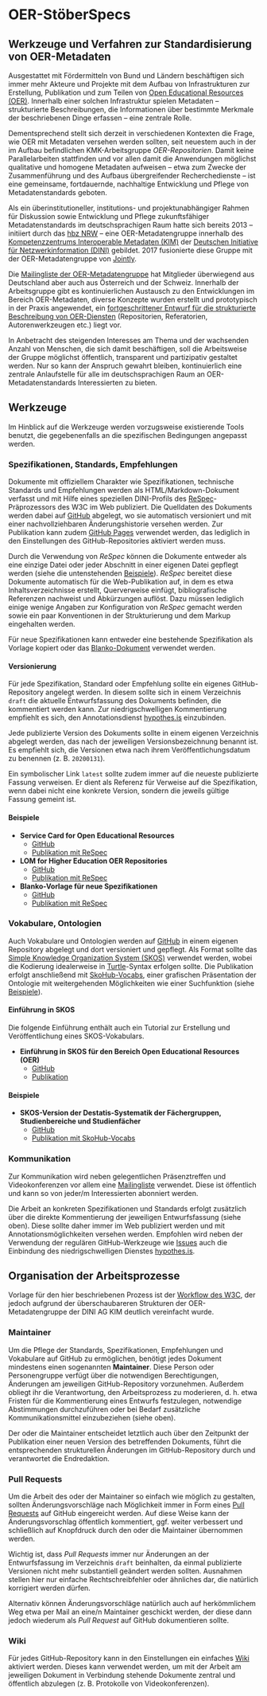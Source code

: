 # OER-StöberSpecs

## Werkzeuge und Verfahren zur Standardisierung von OER-Metadaten

Ausgestattet mit Fördermitteln von Bund und Ländern beschäftigen sich immer mehr Akteure und Projekte mit dem Aufbau von Infrastrukturen zur Erstellung, Publikation und zum Teilen von [Open Educational Resources (OER)](https://de.wikipedia.org/wiki/Open_Educational_Resources). Innerhalb einer solchen Infrastruktur spielen Metadaten – strukturierte Beschreibungen, die Informationen über bestimmte Merkmale der beschriebenen Dinge erfassen – eine zentrale Rolle.

Dementsprechend stellt sich derzeit in verschiedenen Kontexten die Frage, wie OER mit Metadaten versehen werden sollten, seit neuestem auch in der im Aufbau befindlichen KMK-Arbeitsgruppe *OER-Repositorien*. Damit keine Parallelarbeiten stattfinden und vor allen damit die Anwendungen möglichst qualitative und homogene Metadaten aufweisen – etwa zum Zwecke der Zusammenführung und des Aufbaus übergreifender Recherchedienste – ist eine gemeinsame, fortdauernde, nachhaltige Entwicklung und Pflege von Metadatenstandards geboten.

Als ein überinstitutioneller, institutions- und projektunabhängiger Rahmen für Diskussion sowie Entwicklung und Pflege zukunftsfähiger Metadatenstandards im deutschsprachigen Raum hatte sich bereits 2013 – initiiert durch das [hbz NRW](https://www.hbz-nrw.de/) – eine OER-Metadatengruppe innerhalb des [Kompetenzzentrums Interoperable Metadaten (KIM)](https://dini.de/ag/kim/) der [Deutschen Initiative für Netzwerkinformation (DINI)](https://dini.de/) gebildet. 2017 fusionierte diese Gruppe mit der OER-Metadatengruppe von [Jointly](https://jointly.info/).

Die [Mailingliste der OER-Metadatengruppe](https://lists.dnb.de/mailman/listinfo/dini-ag-kim-oer) hat Mitglieder überwiegend aus Deutschland aber auch aus Österreich und der Schweiz. Innerhalb der Arbeitsgruppe gibt es kontinuierlichen Austausch zu den Entwicklungen im Bereich OER-Metadaten, diverse Konzepte wurden erstellt und prototypisch in der Praxis angewendet, ein [fortgeschrittener Entwurf für die strukturierte Beschreibung von OER-Diensten](https://dini-ag-kim.github.io/oer-service-card/) (Repositorien, Referatorien, Autorenwerkzeugen etc.) liegt vor.

In Anbetracht des steigenden Interesses am Thema und der wachsenden Anzahl von Menschen, die sich damit beschäftigen, soll die Arbeitsweise der Gruppe möglichst öffentlich, transparent und partizipativ gestaltet werden. Nur so kann der Anspruch gewahrt bleiben, kontinuierlich eine zentrale Anlaufstelle für alle im deutschsprachigen Raum an OER-Metadatenstandards Interessierten zu bieten.

## Werkzeuge

Im Hinblick auf die Werkzeuge werden vorzugsweise existierende Tools benutzt, die gegebenenfalls an die spezifischen Bedingungen angepasst werden.

### Spezifikationen, Standards, Empfehlungen

Dokumente mit offiziellem Charakter wie Spezifikationen, technische Standards und Empfehlungen werden als HTML/Markdown-Dokument verfasst und mit Hilfe eines speziellen DINI-Profils des [ReSpec](https://github.com/w3c/respec)-Präprozessors des W3C im Web publiziert. Die Quelldaten des Dokuments werden dabei auf [GitHub](https://github.com/dini-ag-kim) abgelegt, wo sie automatisch versioniert und mit einer nachvollziehbaren Änderungshistorie versehen werden. Zur Publikation kann zudem [GitHub Pages](https://pages.github.com/) verwendet werden, das lediglich in den Einstellungen des GitHub-Repositories aktiviert werden muss.

Durch die Verwendung von *ReSpec* können die Dokumente entweder als eine einzige Datei oder jeder Abschnitt in einer eigenen Datei gepflegt werden (siehe die untenstehenden [Beispiele](#example-specs)). *ReSpec* bereitet diese Dokumente automatisch für die Web-Publikation auf, in dem es etwa Inhaltsverzeichnisse erstellt, Querverweise einfügt, bibliografische Referenzen nachweist und Abkürzungen auflöst. Dazu müssen lediglich einige wenige Angaben zur Konfiguration von *ReSpec* gemacht werden sowie ein paar Konventionen in der Strukturierung und dem Markup eingehalten werden.

Für neue Spezifikationen kann entweder eine bestehende Spezifikation als Vorlage kopiert oder das [Blanko-Dokument](ReSpec/index.html) verwendet werden.

#### Versionierung

Für jede Spezifikation, Standard oder Empfehlung sollte ein eigenes GitHub-Repository angelegt werden. In diesem sollte sich in einem Verzeichnis `draft` die aktuelle Entwurfsfassung des Dokuments befinden, die kommentiert werden kann. Zur niedrigschwelligen Kommentierung empfiehlt es sich, den Annotationsdienst [hypothes.is](https://web.hypothes.is/) einzubinden.

Jede publizierte Version des Dokuments sollte in einem eigenen Verzeichnis abgelegt werden, das nach der jeweiligen Versionsbezeichnung benannt ist. Es empfiehlt sich, die Versionen etwa nach ihrem Veröffentlichungsdatum zu benennen (z. B. `20200131`).

Ein symbolischer Link `latest` sollte zudem immer auf die neueste publizierte Fassung verweisen. Er dient als Referenz für Verweise auf die Spezifikation, wenn dabei nicht eine konkrete Version, sondern die jeweils gültige Fassung gemeint ist.

#### <a id="example-specs"></a>Beispiele

* **Service Card for Open Educational Resources**
    * [GitHub](https://github.com/dini-ag-kim/oer-service-card)
    * [Publikation mit ReSpec](https://w3id.org/kim/oer-service-card/)
* **LOM for Higher Education OER Repositories**
    * [GitHub](https://github.com/dini-ag-kim/hs-oer-lom-profil)
    * [Publikation mit ReSpec](https://w3id.org/kim/hs-oer-lom-profil/)
* **Blanko-Vorlage für neue Spezifikationen**
    * [GitHub](https://github.com/dini-ag-kim/oer-stoeberspecs/blob/master/ReSpec/index.html)
    * [Publikation mit ReSpec](https://dini-ag-kim.github.io/oer-stoeberspecs/ReSpec/)

### Vokabulare, Ontologien

Auch Vokabulare und Ontologien werden auf [GitHub](https://github.com/dini-ag-kim) in einem eigenen Repository abgelegt und dort versioniert und gepflegt. Als Format sollte das [Simple Knowledge Organization System (SKOS)](https://www.w3.org/2004/02/skos/) verwendet werden, wobei die Kodierung idealerweise in [Turtle](https://www.w3.org/TR/turtle/)-Syntax erfolgen sollte. Die Publikation erfolgt anschließend mit [SkoHub-Vocabs](https://github.com/hbz/skohub-vocabs), einer grafischen Präsentation der Ontologie mit weitergehenden Möglichkeiten wie einer Suchfunktion (siehe [Beispiele](#example-vocab)).

#### Einführung in SKOS

Die folgende Einführung enthält auch ein Tutorial zur Erstellung und Veröffentlichung eines SKOS-Vokabulars.

* **Einführung in SKOS für den Bereich Open Educational Resources (OER)**
    * [GitHub](https://github.com/dini-ag-kim/oer-skos-einfuehrung)
    * [Publikation](https://dini-ag-kim.github.io/oer-skos-einfuehrung/)

#### <a id="example-vocab"></a>Beispiele

* **SKOS-Version der Destatis-Systematik der Fächergruppen, Studienbereiche und Studienfächer**
    * [GitHub](https://github.com/dini-ag-kim/hochschulfaechersystematik)
    * [Publikation mit SkoHub-Vocabs](https://w3id.org/kim/hochschulfaechersystematik/scheme)

### Kommunikation

Zur Kommunikation wird neben gelegentlichen Präsenztreffen und Videokonferenzen vor allem eine [Mailingliste](https://lists.dnb.de/mailman/listinfo/dini-ag-kim-oer) verwendet. Diese ist öffentlich und kann so von jeder/m Interessierten abonniert werden.

Die Arbeit an konkreten Spezifikationen und Standards erfolgt zusätzlich über die direkte Kommentierung der jeweiligen Entwurfsfassung (siehe oben). Diese sollte daher immer im Web publiziert werden und mit Annotationsmöglichkeiten versehen werden. Empfohlen wird neben der Verwendung der regulären GitHub-Werkzeuge wie [Issues](https://guides.github.com/features/issues/) auch die Einbindung des niedrigschwelligen Dienstes [hypothes.is](https://web.hypothes.is/).

## Organisation der Arbeitsprozesse

Vorlage für den hier beschriebenen Prozess ist der [Workflow des W3C](https://www.w3.org/2019/Process-20190301/), der jedoch aufgrund der überschaubareren Strukturen der OER-Metadatengruppe der DINI AG KIM deutlich vereinfacht wurde.

### Maintainer

Um die Pflege der Standards, Spezifikationen, Empfehlungen und Vokabulare auf GitHub zu ermöglichen, benötigt jedes Dokument mindestens einen sogenannten **Maintainer**. Diese Person oder Personengruppe verfügt über die notwendigen Berechtigungen, Änderungen am jeweiligen GitHub-Repository vorzunehmen. Außerdem obliegt ihr die Verantwortung, den Arbeitsprozess zu moderieren, d. h. etwa Fristen für die Kommentierung eines Entwurfs festzulegen, notwendige Abstimmungen durchzuführen oder bei Bedarf zusätzliche Kommunikationsmittel einzubeziehen (siehe oben).

Der oder die Maintainer entscheidet letztlich auch über den Zeitpunkt der Publikation einer neuen Version des betreffenden Dokuments, führt die entsprechenden strukturellen Änderungen im GitHub-Repository durch und verantwortet die Endredaktion.

### Pull Requests

Um die Arbeit des oder der Maintainer so einfach wie möglich zu gestalten, sollten Änderungsvorschläge nach Möglichkeit immer in Form eines [Pull Requests](https://help.github.com/en/github/collaborating-with-issues-and-pull-requests/about-pull-requests) auf GitHub eingereicht werden. Auf diese Weise kann der Änderungsvorschlag öffentlich kommentiert, ggf. weiter verbessert und schließlich auf Knopfdruck durch den oder die Maintainer übernommen werden.

Wichtig ist, dass *Pull Requests* immer nur Änderungen an der Entwurfsfassung im Verzeichnis `draft` beinhalten, da einmal publizierte Versionen nicht mehr substantiell geändert werden sollten. Ausnahmen stellen hier nur einfache Rechtschreibfehler oder ähnliches dar, die natürlich korrigiert werden dürfen.

Alternativ können Änderungsvorschläge natürlich auch auf herkömmlichem Weg etwa per Mail an eine/n Maintainer geschickt werden, der diese dann jedoch wiederum als *Pull Request* auf GitHub dokumentieren sollte.

### Wiki

Für jedes GitHub-Repository kann in den Einstellungen ein einfaches [Wiki](https://help.github.com/en/github/building-a-strong-community/about-wikis) aktiviert werden. Dieses kann verwendet werden, um mit der Arbeit am jeweiligen Dokument in Verbindung stehende Dokumente zentral und öffentlich abzulegen (z. B. Protokolle von Videokonferenzen).
